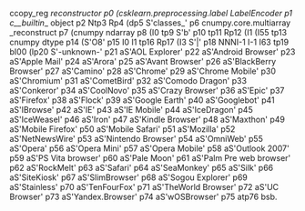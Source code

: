 ccopy_reg
_reconstructor
p0
(csklearn.preprocessing.label
LabelEncoder
p1
c__builtin__
object
p2
Ntp3
Rp4
(dp5
S'classes_'
p6
cnumpy.core.multiarray
_reconstruct
p7
(cnumpy
ndarray
p8
(I0
tp9
S'b'
p10
tp11
Rp12
(I1
(I55
tp13
cnumpy
dtype
p14
(S'O8'
p15
I0
I1
tp16
Rp17
(I3
S'|'
p18
NNNI-1
I-1
I63
tp19
bI00
(lp20
S'-unknown-'
p21
aS'AOL Explorer'
p22
aS'Android Browser'
p23
aS'Apple Mail'
p24
aS'Arora'
p25
aS'Avant Browser'
p26
aS'BlackBerry Browser'
p27
aS'Camino'
p28
aS'Chrome'
p29
aS'Chrome Mobile'
p30
aS'Chromium'
p31
aS'CometBird'
p32
aS'Comodo Dragon'
p33
aS'Conkeror'
p34
aS'CoolNovo'
p35
aS'Crazy Browser'
p36
aS'Epic'
p37
aS'Firefox'
p38
aS'Flock'
p39
aS'Google Earth'
p40
aS'Googlebot'
p41
aS'IBrowse'
p42
aS'IE'
p43
aS'IE Mobile'
p44
aS'IceDragon'
p45
aS'IceWeasel'
p46
aS'Iron'
p47
aS'Kindle Browser'
p48
aS'Maxthon'
p49
aS'Mobile Firefox'
p50
aS'Mobile Safari'
p51
aS'Mozilla'
p52
aS'NetNewsWire'
p53
aS'Nintendo Browser'
p54
aS'OmniWeb'
p55
aS'Opera'
p56
aS'Opera Mini'
p57
aS'Opera Mobile'
p58
aS'Outlook 2007'
p59
aS'PS Vita browser'
p60
aS'Pale Moon'
p61
aS'Palm Pre web browser'
p62
aS'RockMelt'
p63
aS'Safari'
p64
aS'SeaMonkey'
p65
aS'Silk'
p66
aS'SiteKiosk'
p67
aS'SlimBrowser'
p68
aS'Sogou Explorer'
p69
aS'Stainless'
p70
aS'TenFourFox'
p71
aS'TheWorld Browser'
p72
aS'UC Browser'
p73
aS'Yandex.Browser'
p74
aS'wOSBrowser'
p75
atp76
bsb.
